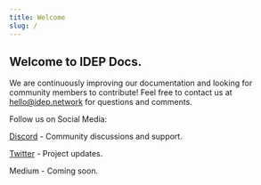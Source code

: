 ```yaml
---
title: Welcome
slug: /
---
```


## Welcome to IDEP Docs.


We are continuously improving our documentation and looking for community members to contribute! Feel free to contact us at hello@idep.network for questions and comments.

Follow us on Social Media:

[Discord](https://discord.gg/Jrarctk4hG) - Community discussions and support.

[Twitter](https://twitter.com/idepnetwork) - Project updates.

Medium - Coming soon.



